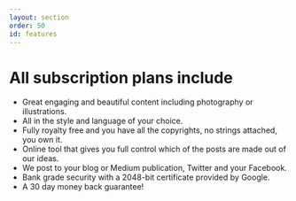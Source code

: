 ```yaml
---
layout: section
order: 50
id: features
---
```


# All subscription plans include

- Great engaging and beautiful content including photography or illustrations.
- All in the style and language of your choice.
- Fully royalty free and you have all the copyrights, no strings attached, you own it.
- Online tool that gives you full control which of the posts are made out of our ideas.
- We post to your blog or Medium publication, Twitter and your Facebook.
- Bank grade security with a 2048-bit certificate provided by Google.
- A 30 day money back guarantee!
